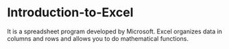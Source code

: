 # Introduction-to-Excel
It is a spreadsheet program developed by Microsoft. Excel organizes data in columns and rows and allows you to do mathematical functions.
